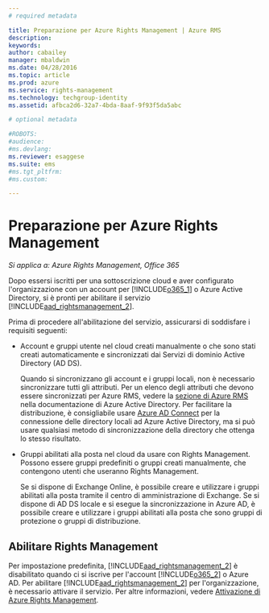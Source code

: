 ```yaml
---
# required metadata

title: Preparazione per Azure Rights Management | Azure RMS
description:
keywords:
author: cabailey
manager: mbaldwin
ms.date: 04/28/2016
ms.topic: article
ms.prod: azure
ms.service: rights-management
ms.technology: techgroup-identity
ms.assetid: afbca2d6-32a7-4bda-8aaf-9f93f5da5abc

# optional metadata

#ROBOTS:
#audience:
#ms.devlang:
ms.reviewer: esaggese
ms.suite: ems
#ms.tgt_pltfrm:
#ms.custom:

---
```


# Preparazione per Azure Rights Management

*Si applica a: Azure Rights Management, Office 365*

Dopo essersi iscritti per una sottoscrizione cloud e aver configurato l'organizzazione con un account per [!INCLUDE[o365_1](../includes/o365_1_md.md)] o Azure Active Directory, si è pronti per abilitare il servizio [!INCLUDE[aad_rightsmanagement_2](../includes/aad_rightsmanagement_2_md.md)].

Prima di procedere all'abilitazione del servizio, assicurarsi di soddisfare i requisiti seguenti:

-   Account e gruppi utente nel cloud creati manualmente o che sono stati creati automaticamente e sincronizzati dai Servizi di dominio Active Directory (AD DS).

    Quando si sincronizzano gli account e i gruppi locali, non è necessario sincronizzare tutti gli attributi. Per un elenco degli attributi che devono essere sincronizzati per Azure RMS, vedere la [sezione di Azure RMS](/active-directory/active-directory-aadconnectsync-attributes-synchronized#azure-rms) nella documentazione di Azure Active Directory. Per facilitare la distribuzione, è consigliabile usare [Azure AD Connect](/active-directory/active-directory-aadconnectsync-whatis) per la connessione delle directory locali ad Azure Active Directory, ma si può usare qualsiasi metodo di sincronizzazione della directory che ottenga lo stesso risultato.

-   Gruppi abilitati alla posta nel cloud da usare con Rights Management. Possono essere gruppi predefiniti o gruppi creati manualmente, che contengono utenti che useranno Rights Management.

    Se si dispone di Exchange Online, è possibile creare e utilizzare i gruppi abilitati alla posta tramite il centro di amministrazione di Exchange. Se si dispone di AD DS locale e si esegue la sincronizzazione in Azure AD, è possibile creare e utilizzare i gruppi abilitati alla posta che sono gruppi di protezione o gruppi di distribuzione.

## Abilitare Rights Management
Per impostazione predefinita, [!INCLUDE[aad_rightsmanagement_2](../includes/aad_rightsmanagement_2_md.md)] è disabilitato quando ci si iscrive per l'account [!INCLUDE[o365_2](../includes/o365_2_md.md)] o Azure AD. Per abilitare [!INCLUDE[aad_rightsmanagement_2](../includes/aad_rightsmanagement_2_md.md)] per l'organizzazione, è necessario attivare il servizio. Per altre informazioni, vedere [Attivazione di Azure Rights Management](../deploy-use/activate-service.md).





<!--HONumber=Apr16_HO4-->


